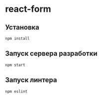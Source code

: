 # react-form

## Установка
`npm install`

## Запуск сервера разработки
`npm start`

## Запуск линтера
`npm eslint`